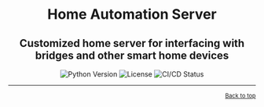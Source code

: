 <h1 id="title" align="center">Home Automation Server</h1>

<h2 align="center">
Customized home server for interfacing with bridges and other smart home devices
</h2>

<!-- Shields Here -->
<p align="center">
    <img
        alt="Python Version"
        src="https://img.shields.io/python/required-version-toml?tomlFilePath=https%3A%2F%2Fraw.githubusercontent.com%2Fkevdog824%2FHomeAutomation%2Fmain%2Fpyproject.toml"
    />
    <img
        alt="License"
        src="https://img.shields.io/github/license/Kevdog824/HomeAutomation"
    />
    <img
        alt="CI/CD Status"
        src="https://github.com/kevdog824/HomeAutomation/actions/workflows/python.yml/badge.svg"
    />
</p>

---

<p align="right"><small><a href="#title">Back to top</a></small></p>
